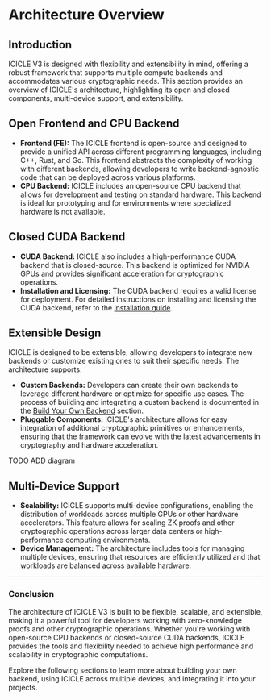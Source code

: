 # Architecture Overview

## Introduction

ICICLE V3 is designed with flexibility and extensibility in mind, offering a robust framework that supports multiple compute backends and accommodates various cryptographic needs. This section provides an overview of ICICLE's architecture, highlighting its open and closed components, multi-device support, and extensibility.

## Open Frontend and CPU Backend

- **Frontend (FE):** The ICICLE frontend is open-source and designed to provide a unified API across different programming languages, including C++, Rust, and Go. This frontend abstracts the complexity of working with different backends, allowing developers to write backend-agnostic code that can be deployed across various platforms.
- **CPU Backend:** ICICLE includes an open-source CPU backend that allows for development and testing on standard hardware. This backend is ideal for prototyping and for environments where specialized hardware is not available.

## Closed CUDA Backend

- **CUDA Backend:** ICICLE also includes a high-performance CUDA backend that is closed-source. This backend is optimized for NVIDIA GPUs and provides significant acceleration for cryptographic operations. 
- **Installation and Licensing:** The CUDA backend requires a valid license for deployment. For detailed instructions on installing and licensing the CUDA backend, refer to the [installation guide](./install_cuda_backend.md).

## Extensible Design

ICICLE is designed to be extensible, allowing developers to integrate new backends or customize existing ones to suit their specific needs. The architecture supports:

- **Custom Backends:** Developers can create their own backends to leverage different hardware or optimize for specific use cases. The process of building and integrating a custom backend is documented in the [Build Your Own Backend](./build_your_own_backend.md) section.
- **Pluggable Components:** ICICLE's architecture allows for easy integration of additional cryptographic primitives or enhancements, ensuring that the framework can evolve with the latest advancements in cryptography and hardware acceleration.

TODO ADD diagram

## Multi-Device Support

- **Scalability:** ICICLE supports multi-device configurations, enabling the distribution of workloads across multiple GPUs or other hardware accelerators. This feature allows for scaling ZK proofs and other cryptographic operations across larger data centers or high-performance computing environments.
- **Device Management:** The architecture includes tools for managing multiple devices, ensuring that resources are efficiently utilized and that workloads are balanced across available hardware.

---

### Conclusion

The architecture of ICICLE V3 is built to be flexible, scalable, and extensible, making it a powerful tool for developers working with zero-knowledge proofs and other cryptographic operations. Whether you're working with open-source CPU backends or closed-source CUDA backends, ICICLE provides the tools and flexibility needed to achieve high performance and scalability in cryptographic computations.

Explore the following sections to learn more about building your own backend, using ICICLE across multiple devices, and integrating it into your projects.
